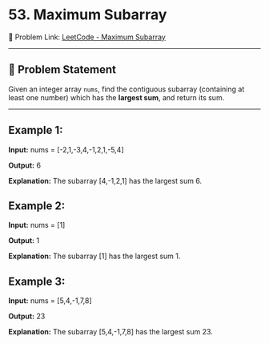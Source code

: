 # 53. Maximum Subarray

🔗 Problem Link: [LeetCode - Maximum Subarray](https://leetcode.com/problems/maximum-subarray/)

---

## 📘 Problem Statement

Given an integer array `nums`, find the contiguous subarray (containing at least one number) which has the **largest sum**, and return its sum.

---

## Example 1:
**Input:** nums = [-2,1,-3,4,-1,2,1,-5,4]

**Output:** 6

**Explanation:** The subarray [4,-1,2,1] has the largest sum 6.

## Example 2:
**Input:** nums = [1]

**Output:** 1

**Explanation:** The subarray [1] has the largest sum 1.

## Example 3:
**Input:** nums = [5,4,-1,7,8]

**Output:** 23

**Explanation:** The subarray [5,4,-1,7,8] has the largest sum 23.